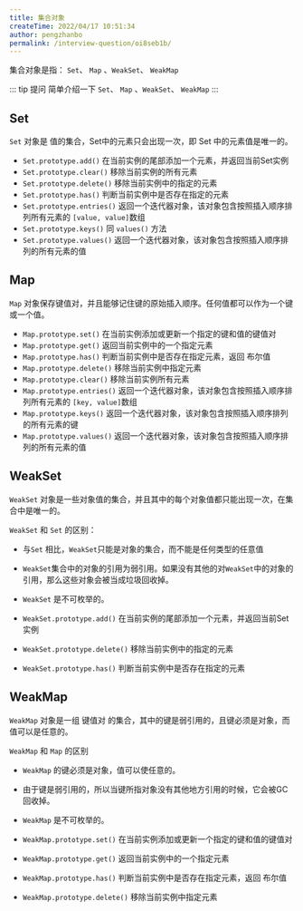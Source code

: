 ```yaml
---
title: 集合对象
createTime: 2022/04/17 10:51:34
author: pengzhanbo
permalink: /interview-question/oi8seb1b/
---
```


集合对象是指： `Set`、 `Map` 、`WeakSet`、 `WeakMap`

::: tip 提问
简单介绍一下 `Set`、 `Map` 、`WeakSet`、 `WeakMap`
:::

## Set

`Set` 对象是 值的集合，Set中的元素只会出现一次，即 Set 中的元素值是唯一的。

- `Set.prototype.add()` 在当前实例的尾部添加一个元素，并返回当前Set实例
- `Set.prototype.clear()` 移除当前实例的所有元素
- `Set.prototype.delete()` 移除当前实例中的指定的元素
- `Set.prototype.has()` 判断当前实例中是否存在指定的元素
- `Set.prototype.entries()` 返回一个迭代器对象，该对象包含按照插入顺序排列所有元素的 `[value, value]`数组
- `Set.prototype.keys()` 同 `values()` 方法
- `Set.prototype.values()` 返回一个迭代器对象，该对象包含按照插入顺序排列的所有元素的值

## Map

`Map` 对象保存键值对，并且能够记住键的原始插入顺序。任何值都可以作为一个键或一个值。

- `Map.prototype.set()` 在当前实例添加或更新一个指定的键和值的键值对
- `Map.prototype.get()` 返回当前实例中的一个指定元素
- `Map.prototype.has()` 判断当前实例中是否存在指定元素，返回 布尔值
- `Map.prototype.delete()` 移除当前实例中指定元素
- `Map.prototype.clear()` 移除当前实例所有元素
- `Map.prototype.entries()` 返回一个迭代器对象，该对象包含按照插入顺序排列所有元素的 `[key, value]`数组
- `Map.prototype.keys()` 返回一个迭代器对象，该对象包含按照插入顺序排列的所有元素的键
- `Map.prototype.values()` 返回一个迭代器对象，该对象包含按照插入顺序排列的所有元素的值

## WeakSet

`WeakSet` 对象是一些对象值的集合，并且其中的每个对象值都只能出现一次，在集合中是唯一的。

`WeakSet` 和 `Set` 的区别：

- 与`Set` 相比，`WeakSet`只能是对象的集合，而不能是任何类型的任意值
- `WeakSet`集合中的对象的引用为弱引用。如果没有其他的对`WeakSet`中的对象的引用，那么这些对象会被当成垃圾回收掉。
- `WeakSet` 是不可枚举的。

- `WeakSet.prototype.add()` 在当前实例的尾部添加一个元素，并返回当前Set实例
- `WeakSet.prototype.delete()` 移除当前实例中的指定的元素
- `WeakSet.prototype.has()` 判断当前实例中是否存在指定的元素

## WeakMap

`WeakMap` 对象是一组 键值对 的集合，其中的键是弱引用的，且键必须是对象，而值可以是任意的。

`WeakMap` 和 `Map` 的区别
- `WeakMap` 的键必须是对象，值可以使任意的。
- 由于键是弱引用的，所以当键所指对象没有其他地方引用的时候，它会被GC回收掉。
- `WeakMap` 是不可枚举的。

- `WeakMap.prototype.set()` 在当前实例添加或更新一个指定的键和值的键值对
- `WeakMap.prototype.get()` 返回当前实例中的一个指定元素
- `WeakMap.prototype.has()` 判断当前实例中是否存在指定元素，返回 布尔值
- `WeakMap.prototype.delete()` 移除当前实例中指定元素

